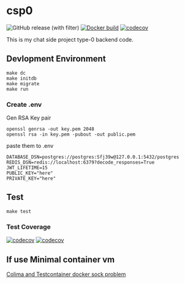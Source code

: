 # csp0

![GitHub release (with filter)](https://img.shields.io/github/v/release/dpr-0/csp0)
[![Docker build](https://github.com/dpr-0/csp0/actions/workflows/dockerbuild.yml/badge.svg)](https://github.com/dpr-0/csp0/actions/workflows/dockerbuild.yml)
[![codecov](https://codecov.io/gh/dpr-0/csp0/graph/badge.svg?token=D3D2ST9HDG)](https://codecov.io/gh/dpr-0/csp0)

This is my chat side project type-0 backend code.

## Devlopment Environment

```shell
make dc
make initdb
make migrate
make run
```

### Create .env

Gen RSA Key pair

```shell
openssl genrsa -out key.pem 2048
openssl rsa -in key.pem -pubout -out public.pem
```

paste them to .env

```text
DATABASE_DSN=postgres://postgres:Sfj39w@127.0.0.1:5432/postgres
REDIS_DSN=redis://localhost:6379?decode_responses=True
JWT_LIFETIME=15
PUBLIC_KEY="here"
PRIVATE_KEY="here"
```

## Test

```shell
make test
```

### Test Coverage

[![codecov](https://codecov.io/gh/dpr-0/csp0/graph/badge.svg?token=D3D2ST9HDG)](https://codecov.io/gh/dpr-0/csp0)
[![codecov](https://codecov.io/gh/dpr-0/csp0/graphs/icicle.svg?token=D3D2ST9HDG)](https://codecov.io/gh/dpr-0/csp0)

## If use Minimal container vm

[Colima and Testcontainer docker sock problem](<https://github.com/abiosoft/colima/blob/main/docs/FAQ.md#cannot-connect-to-the-docker-daemon-at-unixvarrundockersock-is-the-docker-daemon-running>
)
